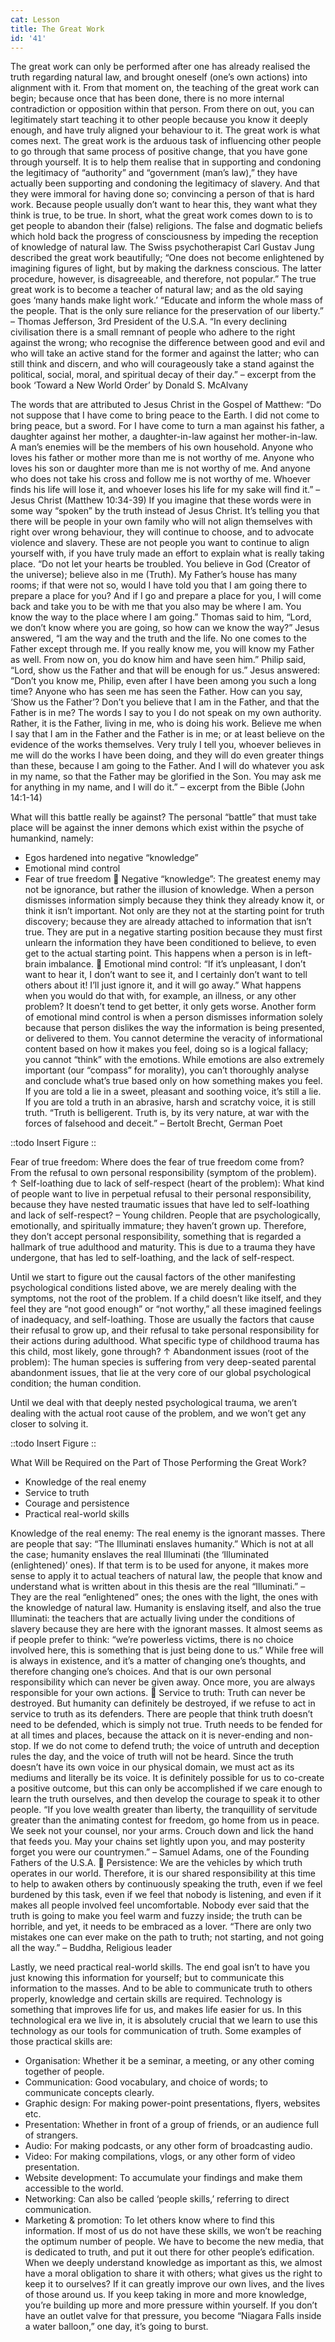 ```yaml
---
cat: Lesson
title: The Great Work
id: '41'
---
```


The great work can only be performed after one has already realised the truth regarding
natural law, and brought oneself (one’s own actions) into alignment with it. From that
moment on, the teaching of the great work can begin; because once that has been done, there
is no more internal contradiction or opposition within that person. From there on out, you can
legitimately start teaching it to other people because you know it deeply enough, and have
truly aligned your behaviour to it. The great work is what comes next.
The great work is the arduous task of influencing other people to go through that same
process of positive change, that you have gone through yourself. It is to help them realise that
in supporting and condoning the legitimacy of “authority” and “government (man’s law),”
they have actually been supporting and condoning the legitimacy of slavery. And that they
were immoral for having done so; convincing a person of that is hard work. Because people
usually don’t want to hear this, they want what they think is true, to be true.
In short, what the great work comes down to is to get people to abandon their (false) religions.
The false and dogmatic beliefs which hold back the progress of consciousness by impeding
the reception of knowledge of natural law.
The Swiss psychotherapist Carl Gustav Jung described the great work beautifully;
“One does not become enlightened by imagining figures of light, but by making the darkness
conscious. The latter procedure, however, is disagreeable, and therefore, not popular.”
The true great work is to become a teacher of natural law; and as the old saying goes ‘many
hands make light work.’
“Educate and inform the whole mass of the people. That is the only sure reliance for the
preservation of our liberty.” – Thomas Jefferson, 3rd President of the U.S.A.
“In every declining civilisation there is a small remnant of people who adhere to the right
against the wrong; who recognise the difference between good and evil and who will take an
active stand for the former and against the latter; who can still think and discern, and who
will courageously take a stand against the political, social, moral, and spiritual decay of their
day.” – excerpt from the book ‘Toward a New World Order’ by Donald S. McAlvany

The words that are attributed to Jesus Christ in the Gospel of Matthew:
“Do not suppose that I have come to bring peace to the Earth. I did not come to bring peace,
but a sword. For I have come to turn a man against his father, a daughter against her mother,
a daughter-in-law against her mother-in-law. A man’s enemies will be the members of his
own household. Anyone who loves his father or mother more than me is not worthy of me.
Anyone who loves his son or daughter more than me is not worthy of me. And anyone who
does not take his cross and follow me is not worthy of me. Whoever finds his life will lose it,
and whoever loses his life for my sake will find it.” – Jesus Christ (Matthew 10:34-39)
If you imagine that these words were in some way “spoken” by the truth instead of Jesus
Christ. It’s telling you that there will be people in your own family who will not align
themselves with right over wrong behaviour, they will continue to choose, and to advocate
violence and slavery. These are not people you want to continue to align yourself with, if you
have truly made an effort to explain what is really taking place.
“Do not let your hearts be troubled. You believe in God (Creator of the universe); believe also
in me (Truth). My Father’s house has many rooms; if that were not so, would I have told you
that I am going there to prepare a place for you? And if I go and prepare a place for you, I
will come back and take you to be with me that you also may be where I am. You know the
way to the place where I am going.” Thomas said to him, “Lord, we don’t know where you
are going, so how can we know the way?” Jesus answered, “I am the way and the truth and
the life. No one comes to the Father except through me. If you really know me, you will know
my Father as well. From now on, you do know him and have seen him.”
Philip said, “Lord, show us the Father and that will be enough for us.” Jesus answered:
“Don’t you know me, Philip, even after I have been among you such a long time? Anyone who
has seen me has seen the Father. How can you say, ‘Show us the Father’? Don’t you believe
that I am in the Father, and that the Father is in me? The words I say to you I do not speak on
my own authority. Rather, it is the Father, living in me, who is doing his work. Believe me
when I say that I am in the Father and the Father is in me; or at least believe on the evidence
of the works themselves. Very truly I tell you, whoever believes in me will do the works I have
been doing, and they will do even greater things than these, because I am going to the Father.
And I will do whatever you ask in my name, so that the Father may be glorified in the Son.
You may ask me for anything in my name, and I will do it.”
– excerpt from the Bible (John 14:1-14)

What will this battle really be against?
The personal “battle” that must take place will be against the inner demons which exist within
the psyche of humankind, namely:
- Egos hardened into negative “knowledge”
- Emotional mind control
- Fear of true freedom
 Negative “knowledge”: The greatest enemy may not be ignorance, but rather the
illusion of knowledge. When a person dismisses information simply because they
think they already know it, or think it isn’t important. Not only are they not at the
starting point for truth discovery; because they are already attached to information
that isn’t true. They are put in a negative starting position because they must first
unlearn the information they have been conditioned to believe, to even get to the
actual starting point. This happens when a person is in left-brain imbalance.
 Emotional mind control: “If it’s unpleasant, I don’t want to hear it, I don’t want to see
it, and I certainly don’t want to tell others about it! I’ll just ignore it, and it will go
away.” What happens when you would do that with, for example, an illness, or any
other problem? It doesn’t tend to get better, it only gets worse.
Another form of emotional mind control is when a person dismisses information
solely because that person dislikes the way the information is being presented, or
delivered to them. You cannot determine the veracity of informational content based
on how it makes you feel, doing so is a logical fallacy; you cannot “think” with the
emotions. While emotions are also extremely important (our “compass” for morality),
you can’t thoroughly analyse and conclude what’s true based only on how something
makes you feel. If you are told a lie in a sweet, pleasant and soothing voice, it’s still a
lie. If you are told a truth in an abrasive, harsh and scratchy voice, it is still truth.
“Truth is belligerent. Truth is, by its very nature, at war with the forces of falsehood and
deceit.” – Bertolt Brecht, German Poet

::todo
Insert Figure
::

Fear of true freedom: Where does the fear of true freedom come from?
From the refusal to own personal responsibility (symptom of the problem).
↑
Self-loathing due to lack of self-respect (heart of the problem):
What kind of people want to live in perpetual refusal to their personal responsibility,
because they have nested traumatic issues that have led to self-loathing and lack of
self-respect? – Young children. People that are psychologically, emotionally, and
spiritually immature; they haven’t grown up. Therefore, they don’t accept personal
responsibility, something that is regarded a hallmark of true adulthood and maturity.
This is due to a trauma they have undergone, that has led to self-loathing, and the lack
of self-respect.

Until we start to figure out the causal factors of the other manifesting psychological
conditions listed above, we are merely dealing with the symptoms, not the root of the
problem. If a child doesn’t like itself, and they feel they are “not good enough” or
“not worthy,” all these imagined feelings of inadequacy, and self-loathing. Those are
usually the factors that cause their refusal to grow up, and their refusal to take personal
responsibility for their actions during adulthood.
What specific type of childhood trauma has this child, most likely, gone through?
↑
Abandonment issues (root of the problem):
The human species is suffering from very deep-seated parental abandonment issues,
that lie at the very core of our global psychological condition; the human condition.

Until we deal with that deeply nested psychological trauma, we aren’t dealing with the actual
root cause of the problem, and we won’t get any closer to solving it.

::todo
Insert Figure
::

What Will be Required on the Part of Those Performing the Great Work?
- Knowledge of the real enemy
- Service to truth
- Courage and persistence
- Practical real-world skills

Knowledge of the real enemy: The real enemy is the ignorant masses.
There are people that say: “The Illuminati enslaves humanity.” Which is not at all the
case; humanity enslaves the real Illuminati (the ‘Illuminated (enlightened)’ ones).
If that term is to be used for anyone, it makes more sense to apply it to actual teachers
of natural law, the people that know and understand what is written about in this thesis
are the real “Illuminati.” – They are the real “enlightened” ones; the ones with the
light, the ones with the knowledge of natural law.
Humanity is enslaving itself, and also the true Illuminati: the teachers that are actually
living under the conditions of slavery because they are here with the ignorant masses.
It almost seems as if people prefer to think: “we’re powerless victims, there is no
choice involved here, this is something that is just being done to us.” While free will is
always in existence, and it’s a matter of changing one’s thoughts, and therefore
changing one’s choices. And that is our own personal responsibility which can never
be given away. Once more, you are always responsible for your own actions.
 Service to truth: Truth can never be destroyed. But humanity can definitely be
destroyed, if we refuse to act in service to truth as its defenders. There are people that
think truth doesn’t need to be defended, which is simply not true. Truth needs to be
fended for at all times and places, because the attack on it is never-ending and non-
stop. If we do not come to defend truth; the voice of untruth and deception rules the
day, and the voice of truth will not be heard. Since the truth doesn’t have its own voice
in our physical domain, we must act as its mediums and literally be its voice.
It is definitely possible for us to co-create a positive outcome, but this can only be
accomplished if we care enough to learn the truth ourselves, and then develop the
courage to speak it to other people.
“If you love wealth greater than liberty, the tranquillity of servitude greater than the
animating contest for freedom, go home from us in peace. We seek not your counsel,
nor your arms. Crouch down and lick the hand that feeds you. May your chains set
lightly upon you, and may posterity forget you were our countrymen.”
– Samuel Adams, one of the Founding Fathers of the U.S.A.
 Persistence: We are the vehicles by which truth operates in our world. Therefore, it is
our shared responsibility at this time to help to awaken others by continuously
speaking the truth, even if we feel burdened by this task, even if we feel that nobody is
listening, and even if it makes all people involved feel uncomfortable.
Nobody ever said that the truth is going to make you feel warm and fuzzy inside; the
truth can be horrible, and yet, it needs to be embraced as a lover.
“There are only two mistakes one can ever make on the path to truth; not starting, and not
going all the way.” – Buddha, Religious leader

Lastly, we need practical real-world skills. The end goal isn’t to have you just knowing this
information for yourself; but to communicate this information to the masses. And to be able to
communicate truth to others properly, knowledge and certain skills are required.
Technology is something that improves life for us, and makes life easier for us. In this
technological era we live in, it is absolutely crucial that we learn to use this technology as our
tools for communication of truth.
Some examples of those practical skills are:
- Organisation: Whether it be a seminar, a meeting, or any other coming together of people.
- Communication: Good vocabulary, and choice of words; to communicate concepts clearly.
- Graphic design: For making power-point presentations, flyers, websites etc.
- Presentation: Whether in front of a group of friends, or an audience full of strangers.
- Audio: For making podcasts, or any other form of broadcasting audio.
- Video: For making compilations, vlogs, or any other form of video presentation.
- Website development: To accumulate your findings and make them accessible to the world.
- Networking: Can also be called ‘people skills,’ referring to direct communication.
- Marketing & promotion: To let others know where to find this information.
If most of us do not have these skills, we won’t be reaching the optimum number of people.
We have to become the new media, that is dedicated to truth, and put it out there for other
people’s edification.
When we deeply understand knowledge as important as this, we almost have a moral
obligation to share it with others; what gives us the right to keep it to ourselves? If it can
greatly improve our own lives, and the lives of those around us.
If you keep taking in more and more knowledge, you’re building up more and more pressure
within yourself. If you don’t have an outlet valve for that pressure, you become “Niagara Falls
inside a water balloon,” one day, it’s going to burst.

